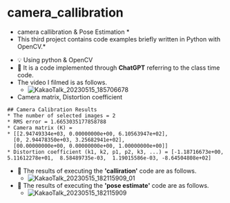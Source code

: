 # camera_callibration
* camera callibration &amp; Pose Estimation *
* This third project contains code examples briefly written in Python with OpenCV.*

- 💡 Using python & OpenCV
- 🎡 It is a code implemented through **ChatGPT** referring to the class time code.  
- The video I filmed is as follows.
  - ![KakaoTalk_20230515_185706678](https://github.com/Seeooo-0/camera_callibration/assets/90232567/2bb0951b-b3be-4c3b-8c44-7a14372e8eba)
- Camera matrix, Distortion coefficient

```
## Camera Calibration Results
* The number of selected images = 2
* RMS error = 1.6653035177858788
* Camera matrix (K) = 
* [[2.94749334e+03, 0.00000000e+00, 6.10563947e+02],
  [0, 2.94478350e+03, 3.25682941e+02],
  [00.00000000e+00, 0.00000000e+00, 1.00000000e+00]]
* Distortion coefficient (k1, k2, p1, p2, k3, ...) = [-1.18716673e+00,  5.11612278e+01,  8.58489735e-03,  1.19015586e-03, -8.64504808e+02]
```
- 🚀 The results of executing the **'calliration'** code are as follows.
  - ![KakaoTalk_20230515_182115909_01](https://github.com/Seeooo-0/camera_callibration/assets/90232567/937acbba-a7f6-4bec-839b-b4319a1a56aa)
- 🚀 The results of executing the **'pose estimate'** code are as follows.
  - ![KakaoTalk_20230515_182115909](https://github.com/Seeooo-0/camera_callibration/assets/90232567/c4f173ed-331d-4a20-ac50-24a649686de5)
